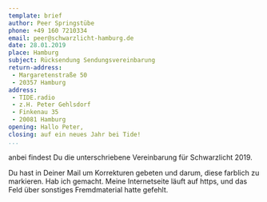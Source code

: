 ```yaml
---
template: brief
author: Peer Springstübe
phone: +49 160 7210334
email: peer@schwarzlicht-hamburg.de
date: 28.01.2019
place: Hamburg
subject: Rücksendung Sendungsvereinbarung
return-address:
 - Margaretenstraße 50
 - 20357 Hamburg
address:
 - TIDE.radio
 - z.H. Peter Gehlsdorf
 - Finkenau 35
 - 20081 Hamburg
opening: Hallo Peter,
closing: auf ein neues Jahr bei Tide!
...
```

anbei findest Du die unterschriebene Vereinbarung für Schwarzlicht 2019. 

Du hast in Deiner Mail um Korrekturen gebeten und darum, diese farblich zu markieren. Hab ich gemacht. 
Meine Internetseite läuft auf https, und das Feld über sonstiges Fremdmaterial hatte gefehlt.